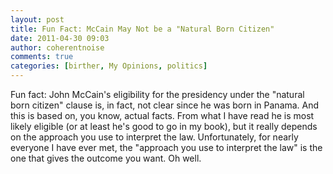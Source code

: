 ```yaml
---
layout: post
title: Fun Fact: McCain May Not be a "Natural Born Citizen"
date: 2011-04-30 09:03
author: coherentnoise
comments: true
categories: [birther, My Opinions, politics]
---
```

Fun fact: John McCain's eligibility for the presidency under the "natural born citizen" clause is, in fact, not clear since he was born in Panama. And this is based on, you know, actual facts. From what I have read he is most likely eligible (or at least he's good to go in my book), but it really depends on the approach you use to interpret the law. Unfortunately, for nearly everyone I have ever met, the "approach you use to interpret the law" is the one that gives the outcome you want. Oh well.
